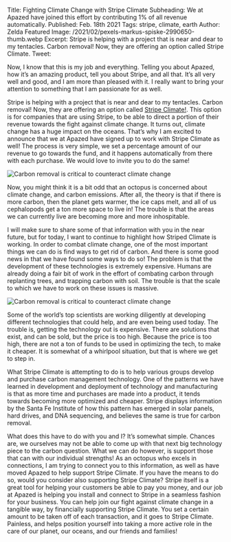 Title: Fighting Climate Change with Stripe Climate
Subheading: We at Apazed have joined this effort by contributing 1% of all revenue automatically.
Published: Feb. 18th 2021
Tags: stripe, climate, earth
Author: Zelda
Featured Image: /2021/02/pexels-markus-spiske-2990650-thumb.webp
Excerpt: Stripe is helping with a project that is near and dear to my tentacles. Carbon removal! Now, they are offering an option called Stripe Climate.
Tweet: 

Now, I know that this is my job and everything. Telling you about Apazed, how it’s an amazing product, tell you about Stripe, and all that. It’s all very well and good, and I am more than pleased with it. I really want to bring your attention to something that I am passionate for as well.

Stripe is helping with a project that is near and dear to my tentacles. Carbon removal! Now, they are offering an option called [Stripe Climate!](https://stripe.com/climate]). This option is for companies that are using Stripe, to be able to direct a portion of their revenue towards the fight against climate change. It turns out, climate change has a huge impact on the oceans. That’s why I am excited to announce that we at Apazed have signed up to work with Stripe Climate as well! The process is very simple, we set a percentage amount of our revenue to go towards the fund, and it happens automatically from there with each purchase. We would love to invite you to do the same!

![Carbon removal is critical to counteract climate change](/2021/02/pexels-jaymantri-5439-1200.webp)

Now, you might think it is a bit odd that an octopus is concerned about climate change, and carbon emissions. After all, the theory is that if there is more carbon, then the planet gets warmer, the ice caps melt, and all of us cephalopods get a ton more space to live in! The trouble is that the areas we can currently live are becoming more and more inhospitable.

I will make sure to share some of that information with you in the near future, but for today, I want to continue to highlight how Striped Climate is working. In order to combat climate change, one of the most important things we can do is find ways to get rid of carbon. And there is some good news in that we have found some ways to do so! The problem is that the development of these technologies is extremely expensive. Humans are already doing a fair bit of work in the effort of combating carbon through replanting trees, and trapping carbon with soil. The trouble is that the scale to which we have to work on these issues is massive.

![Carbon removal is critical to counteract climate change](/2021/02/stripe-climate-2-1200.webp)

Some of the world’s top scientists are working diligently at developing different technologies that could help, and are even being used today. The trouble is, getting the technology out is expensive. There are solutions that exist, and can be sold, but the price is too high. Because the price is too high, there are not a ton of funds to be used in optimizing the tech, to make it cheaper. It is somewhat of a whirlpool situation, but that is where we get to step in.

What Stripe Climate is attempting to do is to help various groups develop and purchase carbon management technology. One of the patterns we have learned in development and deployment of technology and manufacturing is that as more time and purchases are made into a product, it tends towards becoming more optimized and cheaper. Stripe displays information by the Santa Fe Institute of how this pattern has emerged in solar panels, hard drives, and DNA sequencing, and believes the same is true for carbon removal.

What does this have to do with you and I? It’s somewhat simple. Chances are, we ourselves may not be able to come up with that next big technology piece to the carbon question. What we can do however, is support those that can with our individual strengths! As an octopus who excels in connections, I am trying to connect you to this information, as well as have moved Apazed to help support Stripe Climate. If you have the means to do so, would you consider also supporting Stripe Climate? Stripe itself is a great tool for helping your customers be able to pay you money, and our job at Apazed is helping you install and connect to Stripe in a seamless fashion for your business. You can help join our fight against climate change in a tangible way, by financially supporting Stripe Climate. You set a certain amount to be taken off of each transaction, and it goes to Stripe Climate. Painless, and helps position yourself into taking a more active role in the care of our planet, our oceans, and our friends and families!
